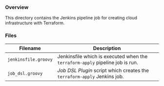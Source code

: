 ### Overview

This directory contains the Jenkins pipeline job for creating cloud infrastructure with Terraform.

### Files

| Filename                  | Description                                                                                      |
|---------------------------|--------------------------------------------------------------------------------------------------|
| `jenkinsfile.groovy`      | Jenkinsfile which is executed when the `terraform-apply` pipeline job is run.                    |
| `job_dsl.groovy`          | *Job DSL Plugin* script which creates the `terraform-apply` Jenkins job.                         |